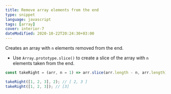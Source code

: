 ```yaml
---
title: Remove array elements from the end
type: snippet
language: javascript
tags: [array]
cover: interior-7
dateModified: 2020-10-22T20:24:30+03:00
---
```


Creates an array with `n` elements removed from the end.

- Use `Array.prototype.slice()` to create a slice of the array with `n` elements taken from the end.

```js
const takeRight = (arr, n = 1) => arr.slice(arr.length - n, arr.length);
```

```js
takeRight([1, 2, 3], 2); // [ 2, 3 ]
takeRight([1, 2, 3]); // [3]
```
